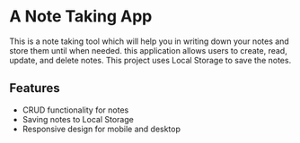 # A Note Taking App

This is a note taking tool which will help you in writing down your notes and store them until when needed. this application  allows users to create, read, update, and delete notes. This project uses Local Storage to save the notes.

## Features

- CRUD functionality for notes
- Saving notes to Local Storage
- Responsive design for mobile and desktop
